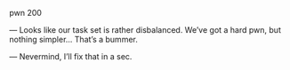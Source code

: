 pwn 200

— Looks like our task set is rather disbalanced. We’ve got a hard pwn, but nothing simpler… That’s a bummer.

— Nevermind, I’ll fix that in a sec.
